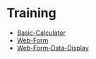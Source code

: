 # Training

* [Basic-Calculator](https://parthipan-olt.github.io/Training/JS/1.Basic-Calculator/src/index.html)
* [Web-Form](https://parthipan-olt.github.io/Training/JS/2.Web-Form/src/index.html)
* [Web-Form-Data-Display](https://parthipan-olt.github.io/Training/JSTraining/JS/3.Web-Form-Data-Display/src/index.html)